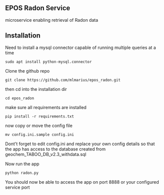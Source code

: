 ## EPOS Radon Service

microservice enabling retrieval of Radon data

## Installation

Need to install a mysql connector capable of running multiple queries at a time

```
sudo apt install python-mysql.connector
```

Clone the github repo
```
git clone https://github.com/mlmarius/epos_radon.git
```

then cd into the installation dir
```
cd epos_radon
```

make sure all requirements are installed
```
pip install -r requirements.txt
```

now copy or move the config file
```
mv config.ini.sample config.ini
```

Dont't forget to edit config.ini and replace your own config details 
so that the app has access to the database created from geochem_TABOO_DB_v2.3_withdata.sql

Now run the app
```
python radon.py
```

You should now be able to access the app on port 8888 or your configured service port
